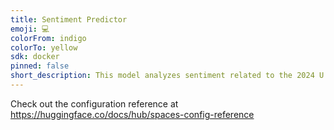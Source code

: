 ```yaml
---
title: Sentiment Predictor
emoji: 💻
colorFrom: indigo
colorTo: yellow
sdk: docker
pinned: false
short_description: This model analyzes sentiment related to the 2024 U.S. Presi
---
```


Check out the configuration reference at https://huggingface.co/docs/hub/spaces-config-reference
